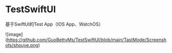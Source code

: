 # TestSwiftUI
基于SwiftUI的Test App（IOS App、WatchOS）


![image]
(https://github.com/GuoBettyMs/TestSwiftUI/blob/main/TastMode/Screenshots/shouye.png)

